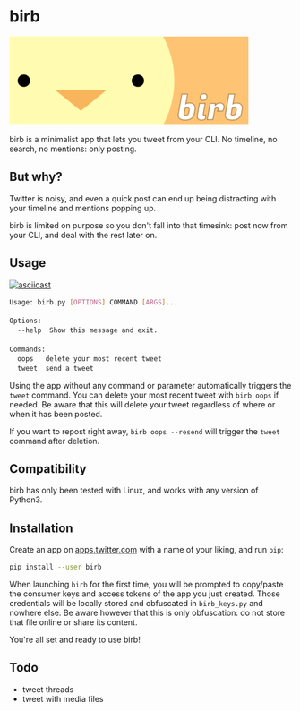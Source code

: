 # birb

![birb](images/birb.png)

birb is a minimalist app that lets you tweet from your CLI. No timeline, no search, no mentions: only posting.

## But why?

Twitter is noisy, and even a quick post can end up being distracting with your timeline and mentions popping up.

birb is limited on purpose so you don't fall into that timesink: post now from your CLI, and deal with the rest later on.

## Usage

[![asciicast](https://asciinema.org/a/177047.png)](https://asciinema.org/a/177047)

```sh
Usage: birb.py [OPTIONS] COMMAND [ARGS]...

Options:
  --help  Show this message and exit.

Commands:
  oops   delete your most recent tweet
  tweet  send a tweet
```

Using the app without any command or parameter automatically triggers the `tweet` command.
You can delete your most recent tweet with `birb oops` if needed.
Be aware that this will delete your tweet regardless of where or when it has been posted.

If you want to repost right away, `birb oops --resend` will trigger the `tweet` command after deletion.

## Compatibility

birb has only been tested with Linux, and works with any version of Python3.

## Installation

Create an app on [apps.twitter.com](https://apps.twitter.com) with a name of your liking, and run `pip`:

```sh
pip install --user birb
```

When launching `birb` for the first time, you will be prompted to copy/paste the consumer keys and access tokens of the app you just created.
Those credentials will be locally stored and obfuscated in `birb_keys.py` and nowhere else.
Be aware however that this is only obfuscation: do not store that file online or share its content.

You're all set and ready to use birb!

## Todo

* tweet threads
* tweet with media files
